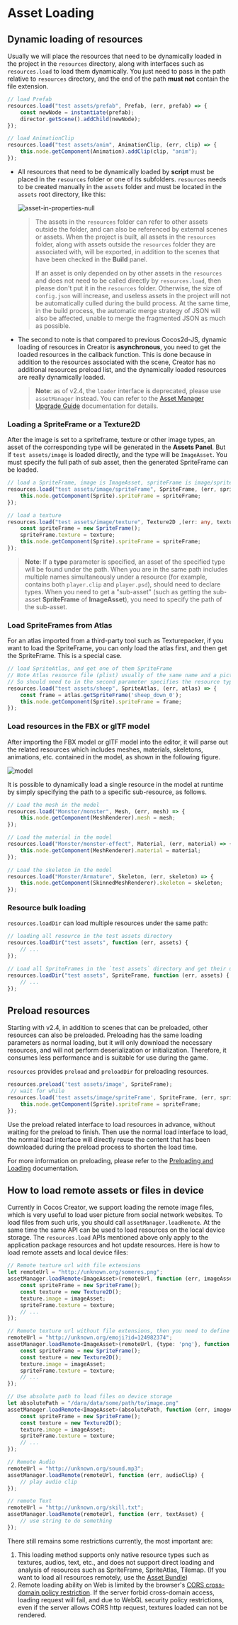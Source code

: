 # Asset Loading

## Dynamic loading of resources

Usually we will place the resources that need to be dynamically loaded in the project in the `resources` directory, along with interfaces such as `resources.load` to load them dynamically. You just need to pass in the path relative to `resources` directory, and the end of the path **must not** contain the file extension.

```typescript
// load Prefab
resources.load("test assets/prefab", Prefab, (err, prefab) => {
    const newNode = instantiate(prefab);
    director.getScene().addChild(newNode);
});

// load AnimationClip
resources.load("test assets/anim", AnimationClip, (err, clip) => {
    this.node.getComponent(Animation).addClip(clip, "anim");
});
```

- All resources that need to be dynamically loaded by **script** must be placed in the `resources` folder or one of its subfolders. `resources` needs to be created manually in the `assets` folder and must be located in the `assets` root directory, like this:

  ![asset-in-properties-null](load-assets/resources-file-tree.png)

  > The assets in the `resources` folder can refer to other assets outside the folder, and can also be referenced by external scenes or assets. When the project is built, all assets in the `resources` folder, along with assets outside the `resources` folder they are associated with, will be exported, in addition to the scenes that have been checked in the **Build** panel.
  >
  > If an asset is only depended on by other assets in the `resources` and does not need to be called directly by `resources.load`, then please don't put it in the `resources` folder. Otherwise, the size of `config.json` will increase, and useless assets in the project will not be automatically culled during the build process. At the same time, in the build process, the automatic merge strategy of JSON will also be affected, unable to merge the fragmented JSON as much as possible.

- The second to note is that compared to previous Cocos2d-JS, dynamic loading of resources in Creator is **asynchronous**, you need to get the loaded resources in the callback function. This is done because in addition to the resources associated with the scene, Creator has no additional resources preload list, and the dynamically loaded resources are really dynamically loaded.

  > **Note**: as of v2.4, the `loader` interface is deprecated, please use `assetManager` instead. You can refer to the [Asset Manager Upgrade Guide](asset-manager-upgrade-guide.md) documentation for details.

### Loading a SpriteFrame or a Texture2D

After the image is set to a spriteframe, texture or other image types, an asset of the corresponding type will be generated in the **Assets Panel**. But if `test assets/image` is loaded directly, and the type will be `ImageAsset`. You must specify the full path of sub asset, then the generated SpriteFrame can be loaded.

```typescript
// load a SpriteFrame, image is ImageAsset, spriteFrame is image/spriteFrame, texture is image/texture
resources.load("test assets/image/spriteFrame", SpriteFrame, (err, spriteFrame) => {
    this.node.getComponent(Sprite).spriteFrame = spriteFrame;
});
```

```typescript
// load a texture
resources.load("test assets/image/texture", Texture2D ,(err: any, texture: Texture2D) => {
    const spriteFrame = new SpriteFrame();
    spriteFrame.texture = texture;
    this.node.getComponent(Sprite).spriteFrame = spriteFrame;
});
```

> **Note**: If a __type__ parameter is specified, an asset of the specified type will be found under the path. When you are in the same path includes multiple names simultaneously under a resource (for example, contains both `player.clip` and `player.psd`), should need to declare types. When you need to get a "sub-asset" (such as getting the sub-asset __SpriteFrame__ of __ImageAsset__), you need to specify the path of the sub-asset.

### Load SpriteFrames from Atlas

For an atlas imported from a third-party tool such as Texturepacker, if you want to load the SpriteFrame, you can only load the atlas first, and then get the SpriteFrame. This is a special case.

```typescript
// load SpriteAtlas, and get one of them SpriteFrame
// Note Atlas resource file (plist) usually of the same name and a picture file (PNG) placed in a directory,
// So should need to in the second parameter specifies the resource type.
resources.load("test assets/sheep", SpriteAtlas, (err, atlas) => {
    const frame = atlas.getSpriteFrame('sheep_down_0');
    this.node.getComponent(Sprite).spriteFrame = frame;
});
```

### Load resources in the FBX or glTF model

After importing the FBX model or glTF model into the editor, it will parse out the related resources which includes meshes, materials, skeletons, animations, etc. contained in the model, as shown in the following figure.

![model](./load-assets/model.png)

It is possible to dynamically load a single resource in the model at runtime by simply specifying the path to a specific sub-resource, as follows.

```typescript
// Load the mesh in the model
resources.load("Monster/monster", Mesh, (err, mesh) => {
    this.node.getComponent(MeshRenderer).mesh = mesh;
});

// Load the material in the model
resources.load("Monster/monster-effect", Material, (err, material) => {
    this.node.getComponent(MeshRenderer).material = material;
});

// Load the skeleton in the model
resources.load("Monster/Armature", Skeleton, (err, skeleton) => {
    this.node.getComponent(SkinnedMeshRenderer).skeleton = skeleton;
});
```

### Resource bulk loading

`resources.loadDir` can load multiple resources under the same path:

```ts
// loading all resource in the test assets directory
resources.loadDir("test assets", function (err, assets) {
    // ...
});

// Load all SpriteFrames in the `test assets` directory and get their urls
resources.loadDir("test assets", SpriteFrame, function (err, assets) {
    // ...
});
```

## Preload resources

Starting with v2.4, in addition to scenes that can be preloaded, other resources can also be preloaded. Preloading has the same loading parameters as normal loading, but it will only download the necessary resources, and will not perform deserialization or initialization. Therefore, it consumes less performance and is suitable for use during the game.

`resources` provides `preload` and `preloadDir` for preloading resources.

```typescript
resources.preload('test assets/image', SpriteFrame);
 // wait for while
resources.load('test assets/image/spriteFrame', SpriteFrame, (err, spriteFrame) => {
    this.node.getComponent(Sprite).spriteFrame = spriteFrame;
});
```

Use the preload related interface to load resources in advance, without waiting for the preload to finish. Then use the normal load interface to load, the normal load interface will directly reuse the content that has been downloaded during the preload process to shorten the load time.

For more information on preloading, please refer to the [Preloading and Loading](preload-load.md) documentation.

## How to load remote assets or files in device

Currently in Cocos Creator, we support loading the remote image files, which is very useful to load user picture from social network websites. To load files from such urls, you should call `assetManager.loadRemote`. At the same time the same API can be used to load resources on the local device storage. The `resources.load` APIs mentioned above only apply to the application package resources and hot update resources. Here is how to load remote assets and local
device files:

```typescript
// Remote texture url with file extensions
let remoteUrl = "http://unknown.org/someres.png";
assetManager.loadRemote<ImageAsset>(remoteUrl, function (err, imageAsset) {
    const spriteFrame = new SpriteFrame();
    const texture = new Texture2D();
    texture.image = imageAsset;
    spriteFrame.texture = texture;
    // ...
});

// Remote texture url without file extensions, then you need to define the file type explicitly
remoteUrl = "http://unknown.org/emoji?id=124982374";
assetManager.loadRemote<ImageAsset>(remoteUrl, {type: 'png'}, function (err, imageAsset) {
    const spriteFrame = new SpriteFrame();
    const texture = new Texture2D();
    texture.image = imageAsset;
    spriteFrame.texture = texture;
    // ...
});

// Use absolute path to load files on device storage
let absolutePath = "/dara/data/some/path/to/image.png"
assetManager.loadRemote<ImageAsset>(absolutePath, function (err, imageAsset) {
    const spriteFrame = new SpriteFrame();
    const texture = new Texture2D();
    texture.image = imageAsset;
    spriteFrame.texture = texture;
    // ...
});

// Remote Audio
remoteUrl = "http://unknown.org/sound.mp3";
assetManager.loadRemote(remoteUrl, function (err, audioClip) {
    // play audio clip
});

// remote Text
remoteUrl = "http://unknown.org/skill.txt";
assetManager.loadRemote(remoteUrl, function (err, textAsset) {
    // use string to do something
});
```

There still remains some restrictions currently, the most important are:

1. This loading method supports only native resource types such as textures, audios, text, etc., and does not support direct loading and analysis of resources such as SpriteFrame, SpriteAtlas, Tilemap. (If you want to load all resources remotely, use the [Asset Bundle](bundle.md))
2. Remote loading ability on Web is limited by the browser's [CORS cross-domain policy restriction](https://developer.mozilla.org/en-US/docs/Web/HTTP/Access_control_CORS). If the server forbid cross-domain access, loading request will fail, and due to WebGL security policy restrictions, even if the server allows CORS http request, textures loaded can not be rendered.
